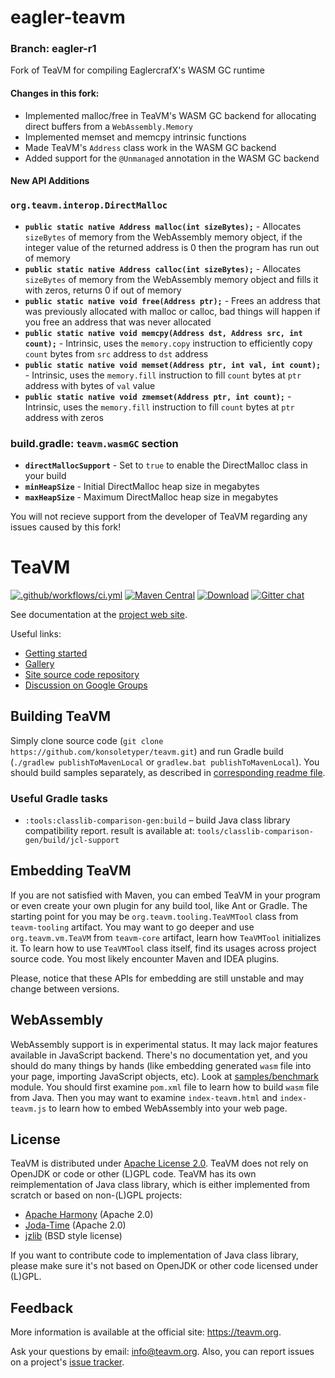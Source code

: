 # eagler-teavm

### Branch: eagler-r1

Fork of TeaVM for compiling EaglercrafX's WASM GC runtime

#### Changes in this fork:
- Implemented malloc/free in TeaVM's WASM GC backend for allocating direct buffers from a `WebAssembly.Memory`
- Implemented memset and memcpy intrinsic functions
- Made TeaVM's `Address` class work in the WASM GC backend
- Added support for the `@Unmanaged` annotation in the WASM GC backend

#### New API Additions

### `org.teavm.interop.DirectMalloc`
- **`public static native Address malloc(int sizeBytes);`** - Allocates `sizeBytes` of memory from the WebAssembly memory object, if the integer value of the returned address is 0 then the program has run out of memory
- **`public static native Address calloc(int sizeBytes);`** - Allocates `sizeBytes` of memory from the WebAssembly memory object and fills it with zeros, returns 0 if out of memory
- **`public static native void free(Address ptr);`** - Frees an address that was previously allocated with malloc or calloc, bad things will happen if you free an address that was never allocated
- **`public static native void memcpy(Address dst, Address src, int count);`** - Intrinsic, uses the `memory.copy` instruction to efficiently copy `count` bytes from `src` address to `dst` address
- **`public static native void memset(Address ptr, int val, int count);`** - Intrinsic, uses the `memory.fill` instruction to fill `count` bytes at `ptr` address with bytes of `val` value
- **`public static native void zmemset(Address ptr, int count);`** - Intrinsic, uses the `memory.fill` instruction to fill `count` bytes at `ptr` address with zeros

### build.gradle: `teavm.wasmGC` section
- **`directMallocSupport`** - Set to `true` to enable the DirectMalloc class in your build
- **`minHeapSize`** - Initial DirectMalloc heap size in megabytes
- **`maxHeapSize`** - Maximum DirectMalloc heap size in megabytes

You will not recieve support from the developer of TeaVM regarding any issues caused by this fork!

# TeaVM

[![.github/workflows/ci.yml](https://github.com/konsoletyper/teavm/actions/workflows/ci.yml/badge.svg)](https://github.com/konsoletyper/teavm/actions/workflows/ci.yml)
[![Maven Central](https://maven-badges.herokuapp.com/maven-central/org.teavm/teavm-maven-plugin/badge.svg)](https://maven-badges.herokuapp.com/maven-central/org.teavm/teavm-maven-plugin) 
[![Download](https://teavm.org/maven/latestBadge.svg)](https://teavm.org/maven/_latest)
[![Gitter chat](https://img.shields.io/badge/gitter-join%20chat-green.svg)](https://gitter.im/teavm/Lobby)

See documentation at the [project web site](https://teavm.org/).

Useful links:

* [Getting started](https://teavm.org/docs/intro/getting-started.html)
* [Gallery](https://teavm.org/gallery.html)
* [Site source code repository](https://github.com/konsoletyper/teavm-site)
* [Discussion on Google Groups](https://groups.google.com/forum/#!forum/teavm)


## Building TeaVM

Simply clone source code (`git clone https://github.com/konsoletyper/teavm.git`)
and run Gradle build (`./gradlew publishToMavenLocal` or `gradlew.bat publishToMavenLocal`).
You should build samples separately, as described in [corresponding readme file](samples/README.md).


### Useful Gradle tasks

* `:tools:classlib-comparison-gen:build` &ndash; build Java class library compatibility report.
  result is available at: `tools/classlib-comparison-gen/build/jcl-support`


## Embedding TeaVM

If you are not satisfied with Maven, you can embed TeaVM in your program 
or even create your own plugin for any build tool, like Ant or Gradle.
The starting point for you may be `org.teavm.tooling.TeaVMTool` class from `teavm-tooling` artifact. 
You may want to go deeper and use `org.teavm.vm.TeaVM` from `teavm-core` artifact, learn how `TeaVMTool` initializes it. 
To learn how to use `TeaVMTool` class itself, find its usages across project source code. 
You most likely encounter Maven and IDEA plugins.
  
Please, notice that these APIs for embedding are still unstable and may change between versions.


## WebAssembly

WebAssembly support is in experimental status. It may lack major features available in JavaScript backend. 
There's no documentation yet, and you should do many things by hands 
(like embedding generated `wasm` file into your page, importing JavaScript objects, etc).
Look at [samples/benchmark](https://github.com/konsoletyper/teavm/blob/master/samples/benchmark/) module.
You should first examine `pom.xml` file to learn how to build `wasm` file from Java.
Then you may want to examine `index-teavm.html` and `index-teavm.js`
to learn how to embed WebAssembly into your web page.


## License
 
TeaVM is distributed under [Apache License 2.0](https://www.apache.org/licenses/LICENSE-2.0).
TeaVM does not rely on OpenJDK or code or other (L)GPL code.
TeaVM has its own reimplementation of Java class library, which is either implemented from scratch or
based on non-(L)GPL projects:

* [Apache Harmony](https://harmony.apache.org/) (Apache 2.0)
* [Joda-Time](https://github.com/JodaOrg/joda-time) (Apache 2.0)
* [jzlib](https://github.com/ymnk/jzlib) (BSD style license)

If you want to contribute code to implementation of Java class library, 
please make sure it's not based on OpenJDK or other code licensed under (L)GPL.


## Feedback

More information is available at the official site: https://teavm.org.

Ask your questions by email: info@teavm.org. Also, you can report issues on a project's
[issue tracker](https://github.com/konsoletyper/teavm/issues).
